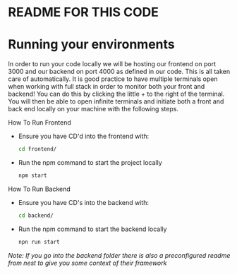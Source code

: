 # README FOR THIS CODE


# Running your environments 
In order to run your code locally we will be hosting our frontend on port 3000 and our backend on port 4000 as defined in our code. This is all taken care of automatically. It is good practice to have multiple terminals open when working with full stack in order to monitor both your front and backend! You can do this by clicking the little + to the right of the terminal. You will then be able to open infinite terminals and initiate both a front and back end locally on your machine with the following steps.

How To Run Frontend 

- Ensure you have CD'd into the frontend with:
  ```bash
  cd frontend/
- Run the npm command to start the project locally
   ```bash
  npm start

How To Run Backend 
  - Ensure you have CD's into the backend with: 
    ```bash
    cd backend/
  - Run the npm command to start the backend locally
      ```bash
      npn run start
*Note: If you go into the backend folder there is also a preconfigured readme from nest to give you some context of their framework*
 
  

